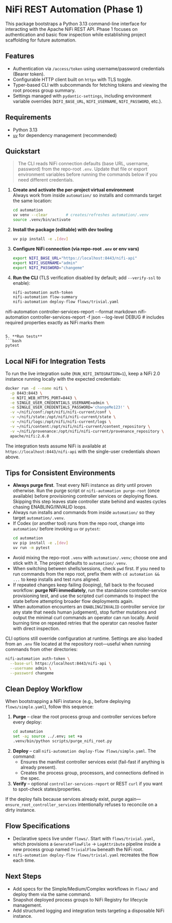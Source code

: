 # NiFi REST Automation (Phase 1)

This package bootstraps a Python 3.13 command-line interface for interacting with the Apache NiFi REST API. Phase 1 focuses on authentication and basic flow inspection while establishing project scaffolding for future automation.

## Features
- Authentication via `/access/token` using username/password credentials (Bearer token).
- Configurable HTTP client built on `httpx` with TLS toggle.
- Typer-based CLI with subcommands for fetching tokens and viewing the root process group summary.
- Settings managed with `pydantic-settings`, including environment variable overrides (`NIFI_BASE_URL`, `NIFI_USERNAME`, `NIFI_PASSWORD`, etc.).

## Requirements
- Python 3.13
- [`uv`](https://github.com/astral-sh/uv) for dependency management (recommended)

## Quickstart
> The CLI reads NiFi connection defaults (base URL, username, password) from the repo-root `.env`. Update that file or export environment variables before running the commands below if you need different credentials.
1. **Create and activate the per-project virtual environment**  
   Always work from inside `automation/` so installs and commands target the same location:
   ```bash
   cd automation
   uv venv --clear        # creates/refreshes automation/.venv
   source .venv/bin/activate
   ```

2. **Install the package (editable) with dev tooling**  
   ```bash
   uv pip install -e .[dev]
   ```

3. **Configure NiFi connection (via repo-root `.env` or env vars)**  
   ```bash
   export NIFI_BASE_URL="https://localhost:8443/nifi-api"
   export NIFI_USERNAME="admin"
   export NIFI_PASSWORD="changeme"
   ```

4. **Run the CLI** (TLS verification disabled by default; add `--verify-ssl` to enable):
   ```bash
   nifi-automation auth-token
   nifi-automation flow-summary
   nifi-automation deploy-flow flows/trivial.yaml
  nifi-automation controller-services-report --format markdown
  nifi-automation controller-services-report -f json --log-level DEBUG  # includes required properties exactly as NiFi marks them
   ```

5. **Run tests**  
   ```bash
   pytest
   ```

## Local NiFi for Integration Tests
To run the live integration suite (`RUN_NIFI_INTEGRATION=1`), keep a NiFi 2.0 instance running locally with the expected credentials:

```bash
docker run -d --name nifi \
  -p 8443:8443 \
  -e NIFI_WEB_HTTPS_PORT=8443 \
  -e SINGLE_USER_CREDENTIALS_USERNAME=admin \
  -e SINGLE_USER_CREDENTIALS_PASSWORD='changeMe123!' \
  -v ~/nifi/conf:/opt/nifi/nifi-current/conf \
  -v ~/nifi/state:/opt/nifi/nifi-current/state \
  -v ~/nifi/logs:/opt/nifi/nifi-current/logs \
  -v ~/nifi/content:/opt/nifi/nifi-current/content_repository \
  -v ~/nifi/provenance:/opt/nifi/nifi-current/provenance_repository \
  apache/nifi:2.6.0
```

The integration tests assume NiFi is available at `https://localhost:8443/nifi-api` with the single-user credentials shown above.

## Tips for Consistent Environments
- **Always purge first**. Treat every NiFi instance as dirty until proven otherwise.
  Run the purge script or `nifi-automation purge-root` (once available) before provisioning
  controller services or deploying flows. Skipping this step leaves stale controller
  state behind and wastes cycles chasing ENABLING/INVALID loops.
- Always run installs and commands from inside `automation/` so they target `automation/.venv`.
- If Codex (or another tool) runs from the repo root, change into `automation/` before invoking `uv` or `pytest`:
  ```bash
  cd automation
  uv pip install -e .[dev]
  uv run -m pytest
  ```
- Avoid mixing the repo-root `.venv` with `automation/.venv`; choose one and stick with it. The project defaults to `automation/.venv`.
- When switching between shells/sessions, check `pwd` first. If you need to run commands from the repo root, prefix them with `cd automation && ...` to keep installs and test runs aligned.
- If repeated changes keep failing (looping), fall back to the focused workflow: **purge NiFi immediately**, run the standalone controller-service provisioning test, and use the scripted curl commands to inspect the state before attempting broader flow deployments again.
- When automation encounters an `ENABLING`/`INVALID` controller service (or any state that needs human judgement), stop further mutations and output the minimal curl commands an operator can run locally. Avoid burning time on repeated retries that the operator can resolve faster with direct inspection.

CLI options still override configuration at runtime. Settings are also loaded from
an `.env` file located at the repository root—useful when running commands from
other directories:
```bash
nifi-automation auth-token \
  --base-url https://localhost:8443/nifi-api \
  --username admin \
  --password changeme
```

## Clean Deploy Workflow

When bootstrapping a NiFi instance (e.g., before deploying `flows/simple.yaml`), follow this sequence:

1. **Purge** – clear the root process group and controller services before every deploy:
   ```bash
   cd automation
   set -a; source ../.env; set +a
   .venv/bin/python scripts/purge_nifi_root.py
   ```
2. **Deploy** – call `nifi-automation deploy-flow flows/simple.yaml`. The command:
   - Ensures the manifest controller services exist (fail-fast if anything is already present).
   - Creates the process group, processors, and connections defined in the spec.
3. **Verify** – optional `controller-services-report` or REST `curl` if you want to spot-check states/properties.

If the deploy fails because services already exist, purge again—`ensure_root_controller_services` intentionally refuses to reconcile on a dirty instance.

## Flow Specifications
- Declarative specs live under `flows/`. Start with `flows/trivial.yaml`, which
  provisions a `GenerateFlowFile` -> `LogAttribute` pipeline inside a new
  process group named `TrivialFlow` beneath the NiFi root.
- `nifi-automation deploy-flow flows/trivial.yaml` recreates the flow each time.

## Next Steps
- Add specs for the Simple/Medium/Complex workflows in `flows/` and deploy them
  via the same command.
- Snapshot deployed process groups to NiFi Registry for lifecycle management.
- Add structured logging and integration tests targeting a disposable NiFi instance.
